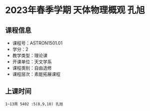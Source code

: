 # 2023年春季学期 天体物理概观 孔旭






## 课程信息

- 课程号：ASTRON1501.01
- 学分：2
- 教学类型：理论课
- 开课单位：天文学系
- 课程类别：自由选修
- 课程层次：素能拓展课程

## 上课时间

```
1~13周 5402 :5(8,9,10) 孔旭
```

